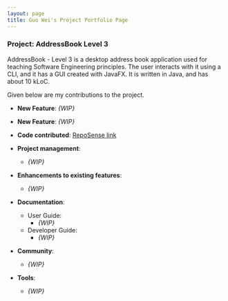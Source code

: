 ```yaml
---
layout: page
title: Guo Wei's Project Portfolio Page
---
```


### Project: AddressBook Level 3

AddressBook - Level 3 is a desktop address book application used for teaching Software Engineering principles. The user interacts with it using a CLI, and it has a GUI created with JavaFX. It is written in Java, and has about 10 kLoC.

Given below are my contributions to the project.

* **New Feature**: _{WIP}_
* **New Feature**: _{WIP}_
* **Code contributed**: [RepoSense link](https://nus-cs2103-ay2223s1.github.io/tp-dashboard/?search=guowei42&breakdown=true)

* **Project management**: 
    * _{WIP}_

* **Enhancements to existing features**:
    * _{WIP}_

* **Documentation**:
    * User Guide:
        * _{WIP}_
    * Developer Guide:
        * _{WIP}_

* **Community**:
    * _{WIP}_

* **Tools**:
    * _{WIP}_

